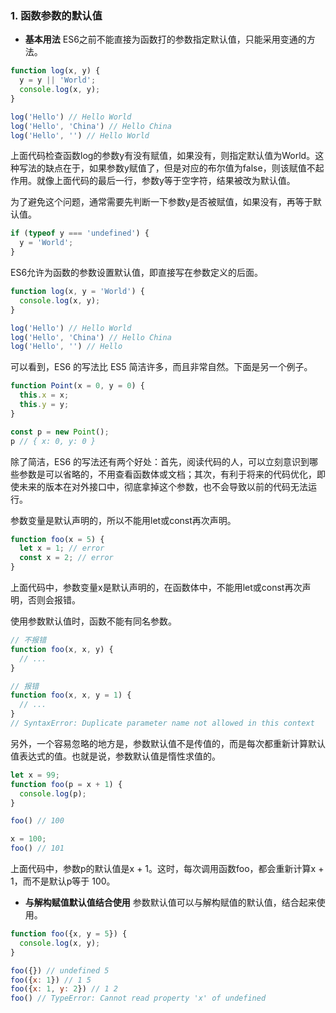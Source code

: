 ### 1. 函数参数的默认值
+ **基本用法**
ES6之前不能直接为函数打的参数指定默认值，只能采用变通的方法。
```js
function log(x, y) {
  y = y || 'World';
  console.log(x, y);
}

log('Hello') // Hello World
log('Hello', 'China') // Hello China
log('Hello', '') // Hello World
```
上面代码检查函数log的参数y有没有赋值，如果没有，则指定默认值为World。这种写法的缺点在于，如果参数y赋值了，但是对应的布尔值为false，则该赋值不起作用。就像上面代码的最后一行，参数y等于空字符，结果被改为默认值。

为了避免这个问题，通常需要先判断一下参数y是否被赋值，如果没有，再等于默认值。
```js
if (typeof y === 'undefined') {
  y = 'World';
}
```
ES6允许为函数的参数设置默认值，即直接写在参数定义的后面。
```js
function log(x, y = 'World') {
  console.log(x, y);
}

log('Hello') // Hello World
log('Hello', 'China') // Hello China
log('Hello', '') // Hello
```
可以看到，ES6 的写法比 ES5 简洁许多，而且非常自然。下面是另一个例子。
```js
function Point(x = 0, y = 0) {
  this.x = x;
  this.y = y;
}

const p = new Point();
p // { x: 0, y: 0 }
```
除了简洁，ES6 的写法还有两个好处：首先，阅读代码的人，可以立刻意识到哪些参数是可以省略的，不用查看函数体或文档；其次，有利于将来的代码优化，即使未来的版本在对外接口中，彻底拿掉这个参数，也不会导致以前的代码无法运行。

参数变量是默认声明的，所以不能用let或const再次声明。
```js
function foo(x = 5) {
  let x = 1; // error
  const x = 2; // error
}
```
上面代码中，参数变量x是默认声明的，在函数体中，不能用let或const再次声明，否则会报错。

使用参数默认值时，函数不能有同名参数。
```js
// 不报错
function foo(x, x, y) {
  // ...
}

// 报错
function foo(x, x, y = 1) {
  // ...
}
// SyntaxError: Duplicate parameter name not allowed in this context
```
另外，一个容易忽略的地方是，参数默认值不是传值的，而是每次都重新计算默认值表达式的值。也就是说，参数默认值是惰性求值的。
```js
let x = 99;
function foo(p = x + 1) {
  console.log(p);
}

foo() // 100

x = 100;
foo() // 101
```
上面代码中，参数p的默认值是x + 1。这时，每次调用函数foo，都会重新计算x + 1，而不是默认p等于 100。

+ **与解构赋值默认值结合使用**
参数默认值可以与解构赋值的默认值，结合起来使用。
```js
function foo({x, y = 5}) {
  console.log(x, y);
}

foo({}) // undefined 5
foo({x: 1}) // 1 5
foo({x: 1, y: 2}) // 1 2
foo() // TypeError: Cannot read property 'x' of undefined
```